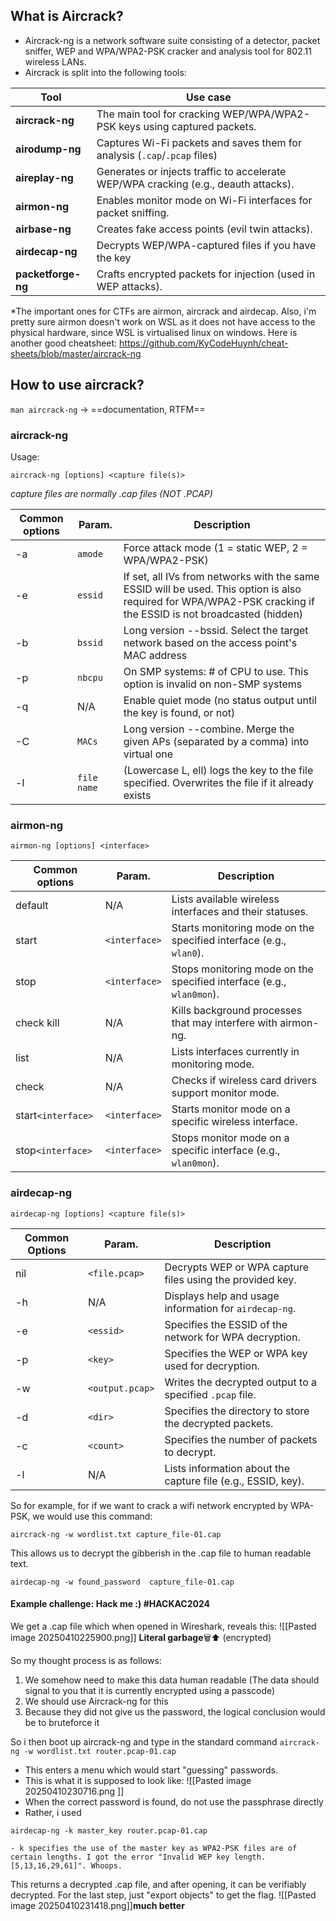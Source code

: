 ## What is Aircrack?
- Aircrack-ng is a network software suite consisting of a detector, packet sniffer, WEP and WPA/WPA2-PSK cracker and analysis tool for 802.11 wireless LANs.
- Aircrack is split into the following tools:

| Tool               | Use case                                                                            |
| ------------------ | ----------------------------------------------------------------------------------- |
| **aircrack-ng**    | The main tool for cracking WEP/WPA/WPA2-PSK keys using captured packets.            |
| **airodump-ng**    | Captures Wi-Fi packets and saves them for analysis (`.cap`/`.pcap` files)           |
| **aireplay-ng**    | Generates or injects traffic to accelerate WEP/WPA cracking (e.g., deauth attacks). |
| **airmon-ng**      | Enables monitor mode on Wi-Fi interfaces for packet sniffing.                       |
| **airbase-ng**     | Creates fake access points (evil twin attacks).                                     |
| **airdecap-ng**    | Decrypts WEP/WPA-captured files if you have the key                                 |
| **packetforge-ng** | Crafts encrypted packets for injection (used in WEP attacks).                       |
*The important ones for CTFs are airmon, aircrack and airdecap. 
	Also, i'm pretty sure airmon doesn't work on WSL as it does not have access to the physical hardware, since WSL is  virtualised linux on windows.
		Here is another good cheatsheet: https://github.com/KyCodeHuynh/cheat-sheets/blob/master/aircrack-ng

## How to use aircrack?
``man aircrack-ng`` → ==documentation, RTFM==
### aircrack-ng
Usage:
```
aircrack-ng [options] <capture file(s)>
```
*capture files are normally .cap files (NOT .PCAP)*

| Common options | Param.      | Description                                                                                                                                                     |
| -------------- | ----------- | --------------------------------------------------------------------------------------------------------------------------------------------------------------- |
| -a             | `amode`     | Force attack mode (1 = static WEP, 2 = WPA/WPA2-PSK)                                                                                                            |
| -e             | `essid`     | If set, all IVs from networks with the same ESSID will be used. This option is also required for WPA/WPA2-PSK cracking if the ESSID is not broadcasted (hidden) |
| -b             | `bssid`     | Long version --bssid. Select the target network based on the access point's MAC address                                                                         |
| -p             | `nbcpu`     | On SMP systems: # of CPU to use. This option is invalid on non-SMP systems                                                                                      |
| -q             | N/A         | Enable quiet mode (no status output until the key is found, or not)                                                                                             |
| -C             | `MACs`      | Long version --combine. Merge the given APs (separated by a comma) into virtual one                                                                             |
| -l             | `file name` | (Lowercase L, ell) logs the key to the file specified. Overwrites the file if it already exists                                                                 |
### airmon-ng
```
airmon-ng [options] <interface>
```

| **Common options** | Param.        | **Description**                                                      |
| ------------------ | ------------- | -------------------------------------------------------------------- |
| default            | N/A           | Lists available wireless interfaces and their statuses.              |
| start              | `<interface>` | Starts monitoring mode on the specified interface (e.g., `wlan0`).   |
| stop               | `<interface>` | Stops monitoring mode on the specified interface (e.g., `wlan0mon`). |
| check kill         | N/A           | Kills background processes that may interfere with airmon-ng.        |
| list               | N/A           | Lists interfaces currently in monitoring mode.                       |
| check              | N/A           | Checks if wireless card drivers support monitor mode.                |
| start`<interface>` | `<interface>` | Starts monitor mode on a specific wireless interface.                |
| stop`<interface>`  | `<interface>` | Stops monitor mode on a specific interface (e.g., `wlan0mon`).       |

### airdecap-ng
```
airdecap-ng [options] <capture file(s)>
```

| **Common Options** | **Param.**      | **Description**                                              |
| ------------------ | --------------- | ------------------------------------------------------------ |
| nil                | `<file.pcap>`   | Decrypts WEP or WPA capture files using the provided key.    |
| -h                 | N/A             | Displays help and usage information for `airdecap-ng`.       |
| -e                 | `<essid>`       | Specifies the ESSID of the network for WPA decryption.       |
| -p                 | `<key>`         | Specifies the WEP or WPA key used for decryption.            |
| -w                 | `<output.pcap>` | Writes the decrypted output to a specified `.pcap` file.     |
| -d                 | `<dir>`         | Specifies the directory to store the decrypted packets.      |
| -c                 | `<count>`       | Specifies the number of packets to decrypt.                  |
| -l                 | N/A             | Lists information about the capture file (e.g., ESSID, key). |

So for example, for if we want to crack a wifi network encrypted by WPA-PSK, we would use this command:
```
aircrack-ng -w wordlist.txt capture_file-01.cap
```

This allows us to decrypt the gibberish in the .cap file to human readable text.
```
airdecap-ng -w found_password  capture_file-01.cap
```



#### Example challenge: Hack me :) #HACKAC2024
We get a .cap file which when opened in Wireshark, reveals this:
![[Pasted image 20250410225900.png]]
**Literal garbage**🗑️⬆️ (encrypted)

So my thought process is as follows:
1. We somehow need to make this data human readable (The data should signal to you that it is currently encrypted using a passcode)
2. We should use Aircrack-ng  for this
3. Because they did not give us the password, the logical conclusion would be to bruteforce it

So i then boot up aircrack-ng and type in the standard command ``aircrack-ng -w wordlist.txt router.pcap-01.cap``
- This enters a menu which would start "guessing" passwords. 
- This is what it is supposed to look like:
![[Pasted image 20250410230716.png ]]
- When the correct password is found, do not use the passphrase directly 
- Rather, i used
```
airdecap-ng -k master_key router.pcap-01.cap
```
	- k specifies the use of the master key as WPA2-PSK files are of certain lengths. I got the error "Invalid WEP key length. [5,13,16,29,61]". Whoops.

This returns a decrypted .cap file, and after opening, it can be verifiably decrypted. For the last step, just "export objects" to get the flag.
![[Pasted image 20250410231418.png]]**much better**

